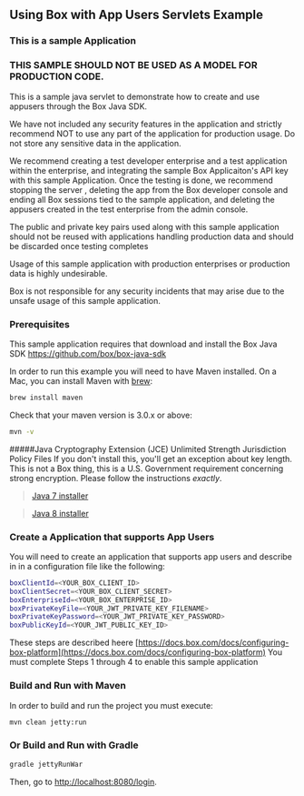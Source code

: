 ## Using Box with App Users Servlets Example

### This is a sample Application 
### THIS SAMPLE SHOULD NOT BE USED AS A MODEL FOR PRODUCTION CODE.  

This is a sample java servlet to demonstrate how to create and use appusers through the Box Java SDK.

We have not included any security features in the application and strictly recommend NOT to use any part of the application for production usage. Do not store any sensitive data in the application. 

We recommend creating a test developer enterprise and a test application within the enterprise, and integrating the sample Box Applicaiton's API key with this sample Application. Once the testing is done, we recommend stopping the server , deleting the app from the Box developer console and ending all Box sessions tied to the sample application, and deleting the appusers created in the test enterprise from the admin console. 

The public and private key pairs used along with this sample application should not be reused with applications handling production data and should be discarded once testing completes

Usage of this sample application with production enterprises or production data is highly undesirable.

Box is not responsible for any security incidents that may arise due to the unsafe usage of this sample application.

### Prerequisites

This sample application requires that download and install the Box Java SDK
https://github.com/box/box-java-sdk


In order to run this example you will need to have Maven installed. On a Mac, you can install Maven with [brew](http://brew.sh/):

```sh
brew install maven
```

Check that your maven version is 3.0.x or above:
```sh
mvn -v
```

#####Java Cryptography Extension (JCE) Unlimited Strength Jurisdiction Policy Files
If you don't install this, you'll get an exception about key length. This is not a Box thing, this is a U.S. Government requirement concerning strong encryption. Please follow the instructions *exactly*.
> [Java 7 installer](http://www.oracle.com/technetwork/java/javase/downloads/jce-7-download-432124.html)

> [Java 8 installer](http://www.oracle.com/technetwork/java/javase/downloads/jce8-download-2133166.html)

###  Create a Application that supports App Users

You will need to create an application that supports app users and describe in in a configuration file like the following:
```sh
boxClientId=<YOUR_BOX_CLIENT_ID>
boxClientSecret=<YOUR_BOX_CLIENT_SECRET>
boxEnterpriseId=<YOUR_BOX_ENTERPRISE_ID>
boxPrivateKeyFile=<YOUR_JWT_PRIVATE_KEY_FILENAME>
boxPrivateKeyPassword=<YOUR_JWT_PRIVATE_KEY_PASSWORD>
boxPublicKeyId=<YOUR_JWT_PUBLIC_KEY_ID>
```
These steps are described heere
[https://docs.box.com/docs/configuring-box-platform](https://docs.box.com/docs/configuring-box-platform)
You must complete Steps 1 through 4 to enable this sample application

### Build and Run with Maven

In order to build and run the project you must execute:
```sh
mvn clean jetty:run
```

### Or Build and Run with Gradle
```sh
gradle jettyRunWar
```

Then, go to [http://localhost:8080/login](http://localhost:8080/login).
